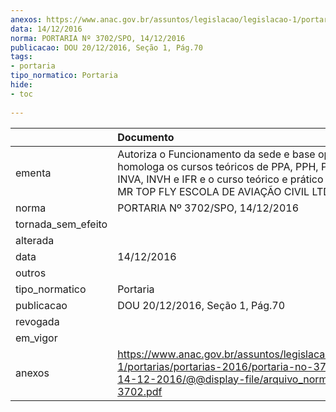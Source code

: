 ```yaml
---
anexos: https://www.anac.gov.br/assuntos/legislacao/legislacao-1/portarias/portarias-2016/portaria-no-3702-spo-14-12-2016/@@display-file/arquivo_norma/PA2016-3702.pdf
data: 14/12/2016
norma: PORTARIA Nº 3702/SPO, 14/12/2016
publicacao: DOU 20/12/2016, Seção 1, Pág.70
tags:
- portaria
tipo_normatico: Portaria
hide: 
- toc 
 
---
```


|                    | Documento                                                                                                                                                                                                 |
|:-------------------|:----------------------------------------------------------------------------------------------------------------------------------------------------------------------------------------------------------|
| ementa             | Autoriza o Funcionamento da sede e base operacional, e homologa os cursos teóricos de PPA, PPH, PCA, PCH, INVA, INVH e IFR e o curso teórico e prático de CMV da MR TOP FLY ESCOLA DE AVIAÇÃO CIVIL LTDA. |
| norma              | PORTARIA Nº 3702/SPO, 14/12/2016                                                                                                                                                                          |
| tornada_sem_efeito |                                                                                                                                                                                                           |
| alterada           |                                                                                                                                                                                                           |
| data               | 14/12/2016                                                                                                                                                                                                |
| outros             |                                                                                                                                                                                                           |
| tipo_normatico     | Portaria                                                                                                                                                                                                  |
| publicacao         | DOU 20/12/2016, Seção 1, Pág.70                                                                                                                                                                           |
| revogada           |                                                                                                                                                                                                           |
| em_vigor           |                                                                                                                                                                                                           |
| anexos             | https://www.anac.gov.br/assuntos/legislacao/legislacao-1/portarias/portarias-2016/portaria-no-3702-spo-14-12-2016/@@display-file/arquivo_norma/PA2016-3702.pdf                                            |